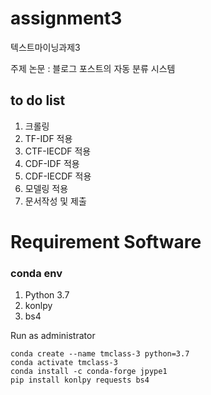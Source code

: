 # assignment3

텍스트마이닝과제3

주제 논문 : 블로그 포스트의 자동 분류 시스템

## to do list

1. 크롤링
2. TF-IDF 적용
3. CTF-IECDF 적용
4. CDF-IDF 적용
5. CDF-IECDF 적용
6. 모델링 적용
7. 문서작성 및 제출 

# Requirement Software

### conda env

1. Python 3.7
2. konlpy
3. bs4

Run as administrator
```
conda create --name tmclass-3 python=3.7
conda activate tmclass-3
conda install -c conda-forge jpype1
pip install konlpy requests bs4
```

